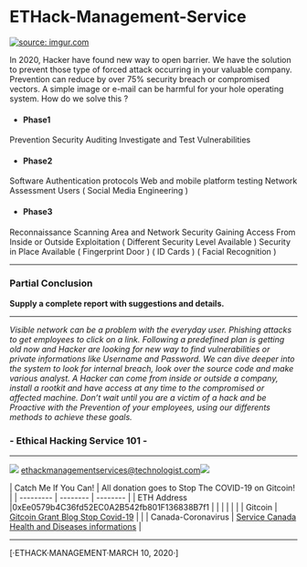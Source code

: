# ETHack-Management-Service


<a href="https://imgur.com/q3G3dNh"><img src="https://i.imgur.com/q3G3dNh.png" title="source: imgur.com" /></a>


In 2020, Hacker have found new way to open barrier. We have the solution to prevent those type of forced attack occurring in your valuable company. Prevention can reduce by over 75% security breach or compromised vectors. A simple image or e-mail can be harmful for your hole operating system. How do we solve this ?

- #### Phase1
Prevention
Security Auditing
Investigate and Test Vulnerabilities 
- #### Phase2
Software Authentication protocols
Web and mobile platform testing
Network Assessment
Users ( Social Media Engineering )
- #### Phase3
Reconnaissance 
Scanning Area and Network Security
Gaining Access From Inside or Outside
Exploitation  ( Different Security Level Available )
Security in Place Available ( Fingerprint Door ) (  ID Cards ) ( Facial Recognition )

____________________________________

### Partial Conclusion

__Supply a complete report with suggestions and details.__ 

____________________________________

_Visible network can be a problem with the everyday user. Phishing attacks to get employees to click on a link. Following a predefined plan is getting old now and Hacker are looking for new way to find vulnerabilities or private informations like Username and Password. We can dive deeper into the system to look for internal breach, look over the source code and make various analyst. A Hacker can come from inside or outside a company, install a rootkit and have access at any time to the compromised or affected machine. Don’t wait until you are a victim of a hack and be Proactive with the Prevention of your employees, using our differents methods to achieve these goals._


###  - Ethical Hacking Service 101 -

_________________________

 ![](https://i.imgur.com/wh9Xtzv.jpg)  ethackmanagementservices@technologist.com[](https://wwww.facebook.com/sirlupinwatson1)![](https://i.imgur.com/PXwKJ61.png)















| Catch Me If You Can!  | All donation goes to Stop The COVID-19 on Gitcoin!  |
| --------- | -------- | -------- |
| ETH Address |0xEe0579b4C36fd52EC0A2B542fb801F136838B7f1  |  |
|  |  |  |
| Gitcoin     | [Gitcoin Grant Blog Stop Covid-19](https://gitcoin.co/blog/stop-covid-19)     |      |
| Canada-Coronavirus |  [Service Canada Health and Diseases informations](https://www.canada.ca/en/public-health/services/diseases/coronavirus-disease-covid-19.html)  |
                       








----------------------
[·ETHACK·MANAGEMENT·MARCH 10, 2020·]



            






